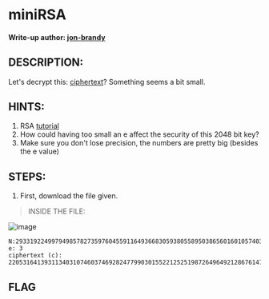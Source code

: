 # miniRSA
#### Write-up author: [jon-brandy](https://github.com/jon-brandy)
## DESCRIPTION:
Let's decrypt this: [ciphertext](https://github.com/jon-brandy/CTF-WRITE-UP/blob/c59551a545e2834314df5344ab22821e5e9dd8dc/Asset/miniRSA/ciphertext)? Something seems a bit small.
## HINTS:
1. RSA [tutorial](https://en.wikipedia.org/wiki/RSA_(cryptosystem))
2. How could having too small an e affect the security of this 2048 bit key?
3. Make sure you don't lose precision, the numbers are pretty big (besides the e value)
## STEPS:
1. First, download the file given.

> INSIDE THE FILE:

![image](https://user-images.githubusercontent.com/70703371/180776678-10849a01-2507-45f4-96ff-90296b065d83.png)

```
N:293319224997949857827359760455911649366830593805589503865601601057403432015133699390063075311659227089496191626986644733509404865074517712234358352601689712100874708944484607455939568405865305279158025414500929465746948095848808966661831206214072463985180989811064312192076978702934121764404829001835504673751902398984552011708314104604838294486034
e: 3
ciphertext (c): 2205316413931134031074603746928247799030155221252519872649649212867614751848436763801274360463406171247185741761825125
```

## FLAG

```
```
